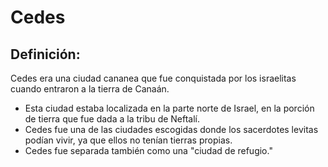 # Cedes

## Definición: 

Cedes era una ciudad cananea que fue conquistada por los israelitas cuando entraron a la tierra de Canaán.

* Esta ciudad estaba localizada en la parte norte de Israel, en la porción de tierra que fue dada a la tribu de Neftalí.
* Cedes fue una de las ciudades escogidas donde los sacerdotes levitas podían vivir, ya que ellos no tenían tierras propias.
* Cedes fue separada también como una "ciudad de refugio."

